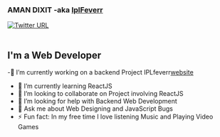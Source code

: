### AMAN DIXIT -aka [IplFeverr][website]

[<img alt="Twitter URL" src="https://img.shields.io/static/v1?label=aman-dixit&message=dixit&logo=linkedin&logoColor=white&style=flat-square">][website]
<br/>
<br/>
## I'm a Web Developer

-🔭 I’m currently working on a backend Project IPLfeverr[website]
- 🌱 I’m currently learning ReactJS
- 👯 I’m looking to collaborate on Project involving ReactJS
- 🤔 I’m looking for help with Backend Web Development
- 💬 Ask me about Web Designing and JavaScript Bugs
- ⚡ Fun fact: In my free time I love listening Music and Playing Video Games







<br />
<br />


[website]:  https://www.linkedin.com/in/aman-dixit-b371b9190/
